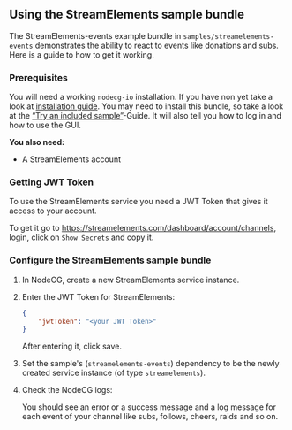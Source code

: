 ## Using the StreamElements sample bundle

The StreamElements-events example bundle in `samples/streamelements-events`
demonstrates the ability to react to events like donations and subs. Here is a
guide to how to get it working.

### Prerequisites

You will need a working `nodecg-io` installation. If you have non yet take a
look at [installation guide](../getting_started/install.md). You may need to
install this bundle, so take a look at the
[“Try an included sample”](../getting_started/try_example_bundle.md)-Guide. It
will also tell you how to log in and how to use the GUI.

**You also need:**

-   A StreamElements account

### Getting JWT Token

To use the StreamElements service you need a JWT Token that gives it access to
your account.

To get it go to <https://streamelements.com/dashboard/account/channels>, login,
click on `Show Secrets` and copy it.

### Configure the StreamElements sample bundle

1. In NodeCG, create a new StreamElements service instance.

2. Enter the JWT Token for StreamElements:

    ```json
    {
        "jwtToken": "<your JWT Token>"
    }
    ```

    After entering it, click save.

3. Set the sample's (`streamelements-events`) dependency to be the newly created
   service instance (of type `streamelements`).

4. Check the NodeCG logs:

    You should see an error or a success message and a log message for each
    event of your channel like subs, follows, cheers, raids and so on.
